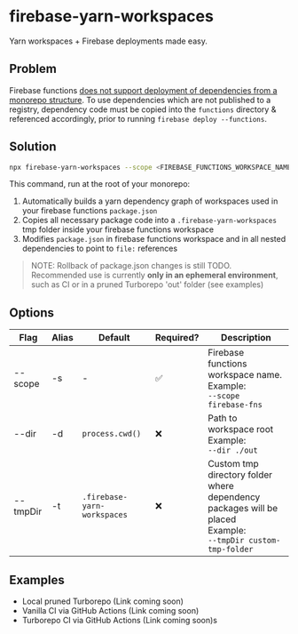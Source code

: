 # firebase-yarn-workspaces

Yarn workspaces + Firebase deployments made easy.

## Problem

Firebase functions [does not support deployment of dependencies from a monorepo structure](https://github.com/firebase/firebase-tools/issues/653). To use dependencies which are not published to a registry, dependency code must be copied into the `functions` directory & referenced accordingly, prior to running `firebase deploy --functions`.

## Solution

```bash
npx firebase-yarn-workspaces --scope <FIREBASE_FUNCTIONS_WORKSPACE_NAME>
```

This command, run at the root of your monorepo:

1. Automatically builds a yarn dependency graph of workspaces used in your firebase functions `package.json`
2. Copies all necessary package code into a `.firebase-yarn-workspaces` tmp folder inside your firebase functions workspace
3. Modifies `package.json` in firebase functions workspace and in all nested dependencies to point to `file:` references

> NOTE: Rollback of package.json changes is still TODO. Recommended use is currently **only in an ephemeral environment**, such as CI or in a pruned Turborepo 'out' folder (see examples)

## Options

| Flag | Alias | Default | Required? | Description |
| - | - | - | - | - |
| --scope | -s | - | ✅ | Firebase functions workspace name. <br /> Example: <br /> `--scope firebase-fns`
| --dir | -d | `process.cwd()` | ❌ | Path to workspace root  <br /> Example: <br /> `--dir ./out`
| --tmpDir | -t | `.firebase-yarn-workspaces` | ❌ | Custom tmp directory folder where dependency packages will be placed  <br /> Example: <br /> `--tmpDir custom-tmp-folder`

## Examples

- Local pruned Turborepo (Link coming soon)
- Vanilla CI via GitHub Actions (Link coming soon)
- Turborepo CI via GitHub Actions (Link coming soon)s

